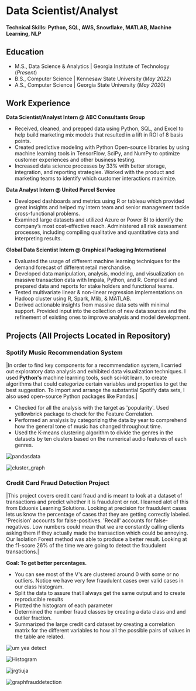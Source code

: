 # Data Scientist/Analyst

#### Technical Skills: Python, SQL, AWS, Snowflake, MATLAB, Machine Learning, NLP

## Education
- M.S., Data Science & Analytics | Georgia Institute of Technology (_Present_)
- B.S., Computer Science | Kennesaw State University (_May 2022_)
- A.S., Computer Science | Georgia State University (_May 2020_)

## Work Experience
**Data Scientist/Analyst Intern @ ABC Consultants Group**
- Received, cleaned, and prepped data using Python, SQL, and Excel to help build marketing mix models that resulted in a lift in ROI of 8 basis points. 
- Created predictive modeling with Python Open-source libraries by using machine learning tools in TensorFlow, SciPy, and NumPy to optimize customer experiences and other business testing.
- Increased data science processes by 33% with better storage, integration, and reporting strategies. Worked with the product and marketing teams to identify which customer interactions maximize.

**Data Analyst Intern @ United Parcel Service**
- Developed dashboards and metrics using R or tableau which provided great insights and helped my intern team and senior management tackle cross-functional problems.
- Examined large datasets and utilized Azure or Power BI to identify the company’s most cost-effective reach. Administered all risk assessment processes, including compiling qualitative and quantitative data and interpreting results.

**Global Data Scientist Intern @ Graphical Packaging International**
- Evaluated the usage of different machine learning techniques for the demand forecast of different retail merchandise.
- Developed data manipulation, analysis, modeling, and visualization on massive transaction data with Impala, Python, and R. Compiled and prepared data and reports for stake holders and functional teams.
- Tested multivariate linear & non-linear regression implementations on Hadoop cluster using R, Spark, Mlib, & MATLAB.
- Derived actionable insights from massive data sets with minimal support. Provided input into the collection of new data sources and the refinement of existing ones to improve analysis and model development.




## Projects (All Projects Located in Repository)
### Spotify Music Recommendation System

|In order to find key components for a recommendation system, I carried out exploratory data analysis and exhibited data visualization techniques. I used **Python's** machine learning tools, such sci-kit learn, to create algorithms that could categorize certain variables and properties to get the best suggestion. To import and arrange the substantial Spotify data sets, I also used open-source Python packages like Pandas.|  

- Checked for all the analysis with the target as 'popularity'. Used yellowbrick package to check for the Feature Correlation.
- Performed an analysis by categorizing the data by year to comprehend how the general tone of music has changed throughout time.
- Used the K-means clustering algorithm to divide the genres in the datasets by ten clusters based on the numerical audio features of each genres.

![pandasdata](https://github.com/AlexusprettyGlass/AlexusGlass.github.io/assets/135679332/581d3e66-ed12-4aea-bd26-9a55f5abd2ff)


![cluster_graph](https://github.com/AlexusprettyGlass/AlexusGlass.github.io/assets/135679332/701bd1c5-ddf0-4fe9-bd3a-2a35ffc19827)





### Credit Card Fraud Detection Project

|This project covers credit card fraud and is meant to look at a dataset of transactions and predict whether it is fraudulent or not. I learned alot of this from Eduonix Learning Solutions. Looking at precision for fraudulent cases lets us know the percentage of cases that they are getting correctly labeled. 'Precision' accounts for false-positives. 'Recall' accounts for false-negatives. Low numbers could mean that we are constantly calling clients asking them if they actually made the transaction which could be annoying. Our Isolation Forest method was able to produce a better result. Looking at the f1-score 26% of the time we are going to detect the fraudulent transactions.|

**Goal: To get better percentages.**

- You can see most of the V's are clustered around 0 with some or no outliers. Notice we have very few fraudulent cases over valid cases in our class histogram.
- Split the data to assure that I always get the same output and to create reproducible results
- Plotted the histogram of each parameter
- Determined the number fraud classes by creating a data class and and outlier fraction.
- Summarized the large credit card dataset by creating a correlation matrix for the different variables to how all the possible pairs of values in the table are related.

![um yea detect](https://github.com/AlexusprettyGlass/AlexusGlass.github.io/assets/135679332/184fe407-121f-414b-827e-ed811975515e)


![Histogram](https://github.com/AlexusprettyGlass/AlexusGlass.github.io/assets/135679332/1e18cb5f-874c-4708-b839-c298d11878c9)


![jrgtiuja](https://github.com/AlexusprettyGlass/AlexusGlass.github.io/assets/135679332/f2e3d286-6829-4a7e-af55-739bb1fcf3b0)


![graphfrauddetection](https://github.com/AlexusprettyGlass/AlexusGlass.github.io/assets/135679332/58fcd05c-b2cc-46bd-80ac-4d6a8b6230c7)


